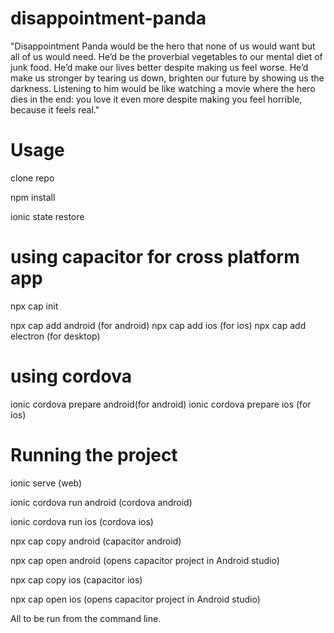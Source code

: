# disappointment-panda

"Disappointment Panda would be the hero that none of us would want but all of us would need. He’d be the proverbial vegetables to our mental diet of junk food. He’d make our lives better despite making us feel worse. He’d make us stronger by tearing us down, brighten our future by showing us the darkness. Listening to him would be like watching a movie where the hero dies in the end: you love it even more despite making you feel horrible, because it feels real."

# Usage

clone repo

npm install

ionic state restore

# using capacitor for cross platform app

npx cap init

npx cap add android (for android)
npx cap add ios (for ios)
npx cap add electron (for desktop)

# using cordova

ionic cordova prepare android(for android)
ionic cordova prepare ios (for ios)

# Running the project

ionic serve (web)

ionic cordova run android (cordova android)

ionic cordova run ios (cordova ios)

npx cap copy android (capacitor android)

npx cap open android (opens capacitor project in Android studio)

npx cap copy ios (capacitor ios)

npx cap open ios (opens capacitor project in Android studio)

All to be run from the command line.
